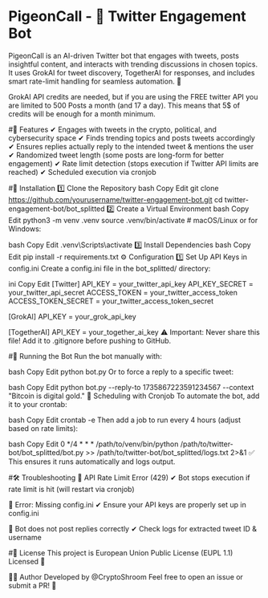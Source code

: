 # PigeonCall - 📢 Twitter Engagement Bot
PigeonCall is an AI-driven Twitter bot that engages with tweets, posts insightful content, and interacts with trending discussions in chosen topics. It uses GrokAI for tweet discovery, TogetherAI for responses, and includes smart rate-limit handling for seamless automation. 🚀

GrokAI API credits are needed, but if you are using the FREE twitter API you are limited to 500 Posts a month (and 17 a day). This means that 5$ of credits will be enough for a month minimum. 

#📌 Features
✔ Engages with tweets in the crypto, political, and cybersecurity space
✔ Finds trending topics and posts tweets accordingly
✔ Ensures replies actually reply to the intended tweet & mentions the user
✔ Randomized tweet length (some posts are long-form for better engagement)
✔ Rate limit detection (stops execution if Twitter API limits are reached)
✔ Scheduled execution via cronjob

#🚀 Installation
1️⃣ Clone the Repository
bash
Copy
Edit
git clone https://github.com/yourusername/twitter-engagement-bot.git
cd twitter-engagement-bot/bot_splitted
2️⃣ Create a Virtual Environment
bash
Copy
Edit
python3 -m venv .venv
source .venv/bin/activate  # macOS/Linux
or for Windows:

bash
Copy
Edit
.venv\Scripts\activate
3️⃣ Install Dependencies
bash
Copy
Edit
pip install -r requirements.txt
⚙️ Configuration
1️⃣ Set Up API Keys in config.ini
Create a config.ini file in the bot_splitted/ directory:

ini
Copy
Edit
[Twitter]
API_KEY = your_twitter_api_key
API_KEY_SECRET = your_twitter_api_secret
ACCESS_TOKEN = your_twitter_access_token
ACCESS_TOKEN_SECRET = your_twitter_access_token_secret

[GrokAI]
API_KEY = your_grok_api_key

[TogetherAI]
API_KEY = your_together_ai_key
⚠ Important: Never share this file! Add it to .gitignore before pushing to GitHub.

#🎯 Running the Bot
Run the bot manually with:

bash
Copy
Edit
python bot.py
Or to force a reply to a specific tweet:

bash
Copy
Edit
python bot.py --reply-to 1735867223591234567 --context "Bitcoin is digital gold."
📅 Scheduling with Cronjob
To automate the bot, add it to your crontab:

bash
Copy
Edit
crontab -e
Then add a job to run every 4 hours (adjust based on rate limits):

bash
Copy
Edit
0 */4 * * * /path/to/venv/bin/python /path/to/twitter-bot/bot_splitted/bot.py >> /path/to/twitter-bot/bot_splitted/logs.txt 2>&1
✅ This ensures it runs automatically and logs output.

#🛠 Troubleshooting
🔹 API Rate Limit Error (429)
✔ Bot stops execution if rate limit is hit (will restart via cronjob)

🔹 Error: Missing config.ini
✔ Ensure your API keys are properly set up in config.ini

🔹 Bot does not post replies correctly
✔ Check logs for extracted tweet ID & username

#📜 License
This project is European Union Public License (EUPL 1.1) Licensed 🚀

👨‍💻 Author
Developed by @CryptoShroom
Feel free to open an issue or submit a PR! 🚀

